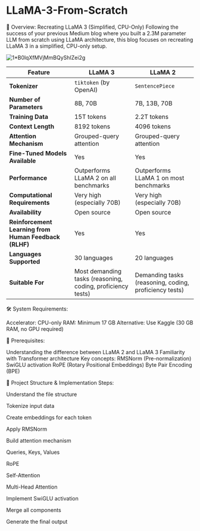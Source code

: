 # LLaMA-3-From-Scratch
🚀 Overview: Recreating LLaMA 3 (Simplified, CPU-Only)
Following the success of your previous Medium blog where you built a 2.3M parameter LLM from scratch using LLaMA architecture, this blog focuses on recreating LLaMA 3 in a simplified, CPU-only setup.

![1*B0lqXfMVjMmBQyShIZei2g](https://github.com/user-attachments/assets/ae7e8a2a-32fb-4df1-bd9b-d960acf1bedb)

| **Feature**                                           | **LLaMA 3**                                                 | **LLaMA 2**                                            |
| ----------------------------------------------------- | ----------------------------------------------------------- | ------------------------------------------------------ |
| **Tokenizer**                                         | `tiktoken` (by OpenAI)                                      | `SentencePiece`                                        |
| **Number of Parameters**                              | 8B, 70B                                                     | 7B, 13B, 70B                                           |
| **Training Data**                                     | 15T tokens                                                  | 2.2T tokens                                            |
| **Context Length**                                    | 8192 tokens                                                 | 4096 tokens                                            |
| **Attention Mechanism**                               | Grouped-query attention                                     | Grouped-query attention                                |
| **Fine-Tuned Models Available**                       | Yes                                                         | Yes                                                    |
| **Performance**                                       | Outperforms LLaMA 2 on all benchmarks                       | Outperforms LLaMA 1 on most benchmarks                 |
| **Computational Requirements**                        | Very high (especially 70B)                                  | Very high (especially 70B)                             |
| **Availability**                                      | Open source                                                 | Open source                                            |
| **Reinforcement Learning from Human Feedback (RLHF)** | Yes                                                         | Yes                                                    |
| **Languages Supported**                               | 30 languages                                                | 20 languages                                           |
| **Suitable For**                                      | Most demanding tasks (reasoning, coding, proficiency tests) | Demanding tasks (reasoning, coding, proficiency tests) |



🛠 System Requirements:

Accelerator: CPU-only
RAM: Minimum 17 GB
Alternative: Use Kaggle (30 GB RAM, no GPU required)

📌 Prerequisites:

Understanding the difference between LLaMA 2 and LLaMA 3
Familiarity with Transformer architecture
Key concepts:
RMSNorm (Pre-normalization)
SwiGLU activation
RoPE (Rotary Positional Embeddings)
Byte Pair Encoding (BPE)

🧱 Project Structure & Implementation Steps:

Understand the file structure

Tokenize input data

Create embeddings for each token

Apply RMSNorm

Build attention mechanism

Queries, Keys, Values

RoPE

Self-Attention

Multi-Head Attention

Implement SwiGLU activation

Merge all components

Generate the final output
